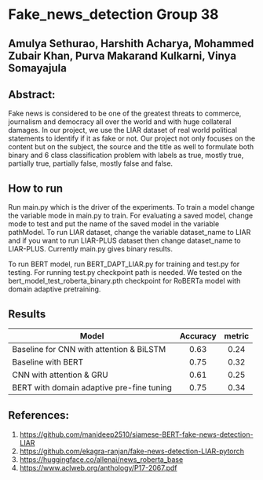 # Fake_news_detection Group 38
## Amulya Sethurao, Harshith Acharya, Mohammed Zubair Khan, Purva Makarand Kulkarni, Vinya Somayajula

## Abstract:
Fake news is considered to be one of the greatest threats to commerce, journalism and democracy all over the world and with huge collateral damages. In our project, we use the LIAR dataset of real world political statements to identify if it as fake or not. Our project not only focuses on the content but on the subject, the source and the title as well to formulate both binary and 6 class classification problem with labels as true, mostly true, partially true, partially false, mostly false and false.

## How to run
Run main.py which is the driver of the experiments. To train a model change the variable mode in main.py to train. For evaluating a saved model, change mode to test and put the name of the saved model in the variable pathModel. To run LIAR dataset, change the variable dataset_name to LIAR and if you want to run LIAR-PLUS dataset then change dataset_name to LIAR-PLUS.
Currently main.py gives binary results.


To run BERT model, run BERT_DAPT_LIAR.py for training and test.py for testing. For running test.py checkpoint path is needed. We tested on the bert_model_test_roberta_binary.pth checkpoint for RoBERTa model with domain adaptive pretraining. 


## Results

| Model         | Accuracy      | metric|
| ------------- |:-------------:|:-----:|
| Baseline for CNN with attention & BiLSTM  | 0.63    | 0.24 |
| Baseline with BERT| 0.75      |   0.32 |
|CNN with attention & GRU | 0.61	| 0.25 |
| BERT with domain adaptive  pre-fine tuning | 0.75 | 0.34 |







## References:
1. https://github.com/manideep2510/siamese-BERT-fake-news-detection-LIAR
2. https://github.com/ekagra-ranjan/fake-news-detection-LIAR-pytorch
3. https://huggingface.co/allenai/news_roberta_base
4. https://www.aclweb.org/anthology/P17-2067.pdf

